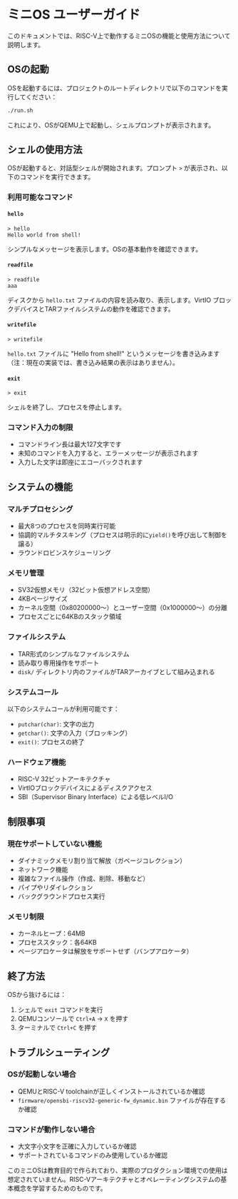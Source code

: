 # ミニOS ユーザーガイド

このドキュメントでは、RISC-V上で動作するミニOSの機能と使用方法について説明します。

## OSの起動

OSを起動するには、プロジェクトのルートディレクトリで以下のコマンドを実行してください：

```bash
./run.sh
```

これにより、OSがQEMU上で起動し、シェルプロンプトが表示されます。

## シェルの使用方法

OSが起動すると、対話型シェルが開始されます。プロンプト `>` が表示され、以下のコマンドを実行できます。

### 利用可能なコマンド

#### `hello`
```
> hello
Hello world from shell!
```
シンプルなメッセージを表示します。OSの基本動作を確認できます。

#### `readfile`
```
> readfile
aaa
```
ディスクから `hello.txt` ファイルの内容を読み取り、表示します。VirtIO ブロックデバイスとTARファイルシステムの動作を確認できます。

#### `writefile`
```
> writefile
```
`hello.txt` ファイルに "Hello from shell!" というメッセージを書き込みます（注：現在の実装では、書き込み結果の表示はありません）。

#### `exit`
```
> exit
```
シェルを終了し、プロセスを停止します。

### コマンド入力の制限

- コマンドライン長は最大127文字です
- 未知のコマンドを入力すると、エラーメッセージが表示されます
- 入力した文字は即座にエコーバックされます

## システムの機能

### マルチプロセシング
- 最大8つのプロセスを同時実行可能
- 協調的マルチタスキング（プロセスは明示的に`yield()`を呼び出して制御を譲る）
- ラウンドロビンスケジューリング

### メモリ管理
- SV32仮想メモリ（32ビット仮想アドレス空間）
- 4KBページサイズ
- カーネル空間（0x80200000〜）とユーザー空間（0x1000000〜）の分離
- プロセスごとに64KBのスタック領域

### ファイルシステム
- TAR形式のシンプルなファイルシステム
- 読み取り専用操作をサポート
- `disk/` ディレクトリ内のファイルがTARアーカイブとして組み込まれる

### システムコール
以下のシステムコールが利用可能です：
- `putchar(char)`: 文字の出力
- `getchar()`: 文字の入力（ブロッキング）
- `exit()`: プロセスの終了

### ハードウェア機能
- RISC-V 32ビットアーキテクチャ
- VirtIOブロックデバイスによるディスクアクセス
- SBI（Supervisor Binary Interface）による低レベルI/O

## 制限事項

### 現在サポートしていない機能
- ダイナミックメモリ割り当て解放（ガベージコレクション）
- ネットワーク機能
- 複雑なファイル操作（作成、削除、移動など）
- パイプやリダイレクション
- バックグラウンドプロセス実行

### メモリ制限
- カーネルヒープ：64MB
- プロセススタック：各64KB
- ページアロケータは解放をサポートせず（バンプアロケータ）

## 終了方法

OSから抜けるには：
1. シェルで `exit` コマンドを実行
2. QEMUコンソールで `Ctrl+A` → `X` を押す
3. ターミナルで `Ctrl+C` を押す

## トラブルシューティング

### OSが起動しない場合
- QEMUとRISC-V toolchainが正しくインストールされているか確認
- `firmware/opensbi-riscv32-generic-fw_dynamic.bin` ファイルが存在するか確認

### コマンドが動作しない場合
- 大文字小文字を正確に入力しているか確認
- サポートされているコマンドのみ使用しているか確認

このミニOSは教育目的で作られており、実際のプロダクション環境での使用は想定されていません。RISC-Vアーキテクチャとオペレーティングシステムの基本概念を学習するためのものです。